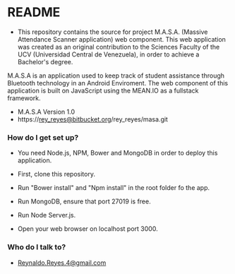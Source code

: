 # README #

* This repository contains the source for project M.A.S.A. (Massive Attendance Scanner application) web component. This web application was created as an original contribution to the Sciences Faculty of the UCV (Universidad Central de Venezuela), in order to achieve a Bachelor's degree.

M.A.S.A is an application used to keep track of student assistance through Bluetooth technology in an Android Enviroment. The web component of this application is built on JavaScript using the MEAN.IO as a fullstack framework.
* M.A.S.A Version 1.0
* https://rey_reyes@bitbucket.org/rey_reyes/masa.git

### How do I get set up? ###

* You need Node.js, NPM, Bower and MongoDB in order to deploy this application.

* First, clone this repository.
* Run "Bower install" and "Npm install" in the root folder fo the app.
* Run MongoDB, ensure that port 27019 is free.
* Run Node Server.js.
* Open your web browser on localhost port 3000.

### Who do I talk to? ###

* Reynaldo.Reyes.4@gmail.com